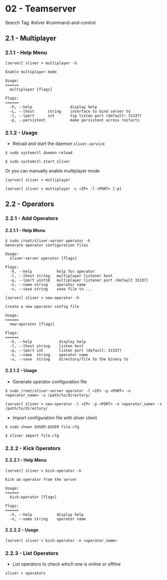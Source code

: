 # 02 - Teamserver

Search Tag: #sliver #command-and-control

## 2.1 - Multiplayer

### 2.1.1 - Help Menu

```
[server] sliver > multiplayer -h

Enable multiplayer mode

Usage:
======
  multiplayer [flags]

Flags:
======
  -h, --help                 display help
  -L, --lhost      string    interface to bind server to
  -l, --lport      int       tcp listen port (default: 31337)
  -p, --persistent           make persistent across restarts
```

### 2.1.2 - Usage

* Reload and start the daemon `sliver.service`

`$ sudo systemctl daemon-reload`

`$ sudo systemctl start sliver`

Or you can manually enable multiplayer mode

`[server] sliver > multiplayer`

`[server] sliver > multiplayer -L <IP> -l <PORT> [-p]`

## 2.2 - Operators

### 2.2.1 - Add Operators

#### 2.2.1.1 - Help Menu

```
$ sudo /root/sliver-server operator -h
Generate operator configuration files

Usage:
  sliver-server operator [flags]

Flags:
  -h, --help           help for operator
  -l, --lhost string   multiplayer listener host
  -p, --lport uint16   multiplayer listener port (default 31337)
  -n, --name string    operator name
  -s, --save string    save file to ...

[server] sliver > new-operator -h

Create a new operator config file

Usage:
======
  new-operator [flags]

Flags:
======
  -h, --help            display help
  -l, --lhost string    listen host
  -p, --lport int       listen port (default: 31337)
  -n, --name  string    operator name
  -s, --save  string    directory/file to the binary to
```

#### 2.2.1.2 - Usage

* Generate operator configuration file

`$ sudo /root/sliver-server operator -l <IP> -p <PORT> -n <operator_name> -s /path/to/directory/`

`[server] sliver > new-operator -l <IP> -p <PORT> -n <operator_name> -s /path/to/directory/`

* Import configuration file with sliver client

`$ sudo chown $USER:$USER file.cfg`

`$ sliver import file.cfg`

### 2.2.2 - Kick Operators

#### 2.2.2.1 - Help Menu

```
[server] sliver > kick-operator -h

Kick an operator from the server

Usage:
======
  kick-operator [flags]

Flags:
======
  -h, --help           display help
  -n, --name string    operator name
```

#### 2.2.2.2 - Usage

`[server] sliver > kick-operator -n <operator_name>`

### 2.2.3 - List Operators

* List operators to check which one is online or offline

`sliver > operators`